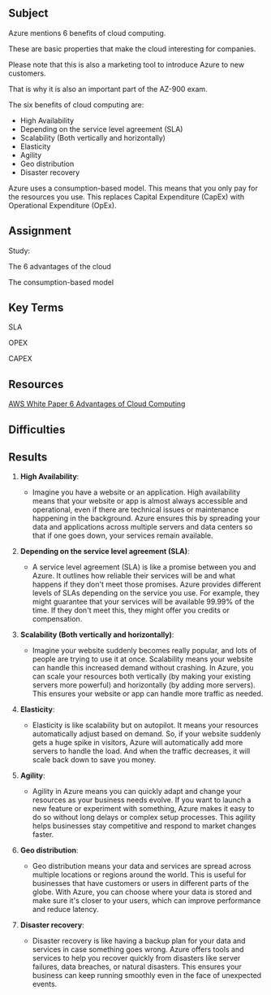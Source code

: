 ## Subject

Azure mentions 6 benefits of cloud computing. 

These are basic properties that make the cloud interesting for companies. 

Please note that this is also a marketing tool to introduce Azure to new customers. 

That is why it is also an important part of the AZ-900 exam.

The six benefits of cloud computing are:

*  High Availability
*  Depending on the service level agreement (SLA)
*  Scalability (Both vertically and horizontally)
*  Elasticity
*  Agility
*  Geo distribution
*  Disaster recovery

  
Azure uses a consumption-based model. This means that you only pay for the resources you use. This replaces Capital Expenditure (CapEx) with Operational Expenditure (OpEx).

## Assignment

Study:

The 6 advantages of the cloud

The consumption-based model

##  Key Terms

SLA

OPEX

CAPEX

##  Resources

[AWS White Paper 6 Advantages of Cloud Computing](https://docs.aws.amazon.com/whitepapers/latest/aws-overview/six-advantages-of-cloud-computing.html)

##  Difficulties

##  Results

1. **High Availability**:
   - Imagine you have a website or an application. High availability means that your website or app is almost always accessible and operational, even if there are technical issues or maintenance happening in the background. Azure ensures this by spreading your data and applications across multiple servers and data centers so that if one goes down, your services remain available.

2. **Depending on the service level agreement (SLA)**:
   - A service level agreement (SLA) is like a promise between you and Azure. It outlines how reliable their services will be and what happens if they don't meet those promises. Azure provides different levels of SLAs depending on the service you use. For example, they might guarantee that your services will be available 99.99% of the time. If they don't meet this, they might offer you credits or compensation.

3. **Scalability (Both vertically and horizontally)**:
   - Imagine your website suddenly becomes really popular, and lots of people are trying to use it at once. Scalability means your website can handle this increased demand without crashing. In Azure, you can scale your resources both vertically (by making your existing servers more powerful) and horizontally (by adding more servers). This ensures your website or app can handle more traffic as needed.

4. **Elasticity**:
   - Elasticity is like scalability but on autopilot. It means your resources automatically adjust based on demand. So, if your website suddenly gets a huge spike in visitors, Azure will automatically add more servers to handle the load. And when the traffic decreases, it will scale back down to save you money.

5. **Agility**:
   - Agility in Azure means you can quickly adapt and change your resources as your business needs evolve. If you want to launch a new feature or experiment with something, Azure makes it easy to do so without long delays or complex setup processes. This agility helps businesses stay competitive and respond to market changes faster.

6. **Geo distribution**:
   - Geo distribution means your data and services are spread across multiple locations or regions around the world. This is useful for businesses that have customers or users in different parts of the globe. With Azure, you can choose where your data is stored and make sure it's closer to your users, which can improve performance and reduce latency.

7. **Disaster recovery**:
   - Disaster recovery is like having a backup plan for your data and services in case something goes wrong. Azure offers tools and services to help you recover quickly from disasters like server failures, data breaches, or natural disasters. This ensures your business can keep running smoothly even in the face of unexpected events.

